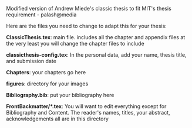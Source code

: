 Modified version of Andrew Miede's classic thesis to fit MIT's thesis requirement - palash@media


Here are the files you need to change to adapt this for your thesis:

**ClassicThesis.tex**: main file. includes all the chapter and appendix files at 
the very least you will change the chapter files to include

**classicthesis-config.tex**: In the personal data, add your name,  thesis title, 
and submission date

**Chapters**: your chapters go here

**figures**: directory for your images

**Bibliography.bib**: put your bibliography here

**FrontBackmatter/*.tex**: You will want to edit everything except for Bibliography 
and Content. The reader's names, titles, your abstract, acknowledgements all are in 
this directory

